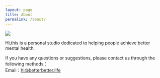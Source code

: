 ```yaml
---
layout: page
title: About
permalink: /about/
---
```

![]({{site.baseurl}}/images/bbl.png)    

Hi,this is a personal studio dedicated to helping people achieve better mental health.  

If you have any questions or suggestions, please contact us through the following methods：  
Email：hi@betterbetter.life

